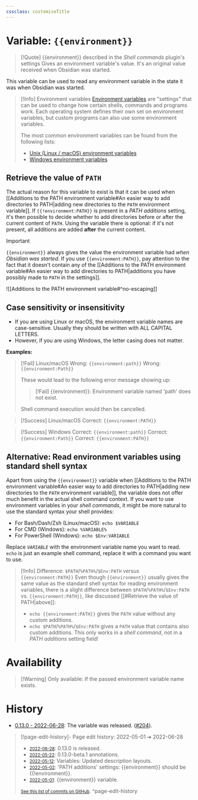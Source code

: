 ```yaml
---
cssclass: customiseTitle
---
```

# Variable: `{{environment}}`
> [!Quote] {{environment}} described in the *Shell commands* plugin's settings
> Gives an environment variable's value. It's an original value received when Obsidian was started.

This variable can be used to read any environment variable in the state it was when Obsidian was started.

> [!Info] Environment variables
> [Environment variables](https://en.wikipedia.org/wiki/Environment_variable) are "settings" that can be used to change how certain shells, commands and programs work. Each operating system defines their own set on environment variables, but custom programs can also use some environment variables.
> 
> The most common environment variables can be found from the following lists:
> - [Unix (Linux / macOS) environment variables](https://en.wikipedia.org/wiki/Environment_variable#Unix_2)
> - [Windows environment variables](https://en.wikipedia.org/wiki/Environment_variable#Windows)

## Retrieve the value of `PATH`
The actual reason for this variable to exist is that it can be used when [[Additions to the PATH environment variable#An easier way to add directories to PATH|adding new directories to the `PATH` environment variable]]. If `{{!environment:PATH}}` is present in a *PATH additions* setting, it's then possible to decide whether to add directories before or after the current content of `PATH`. Using the variable there is optional: if it's not present, all additions are added **after** the current content.

> [!Important]
> `{{environment}}` always gives the value the environment variable had *when Obsidian was started*. If you use `{{environment:PATH}}`, pay attention to the fact that it doesn't contain any of the [[Additions to the PATH environment variable#An easier way to add directories to PATH|additions you have possibly made to `PATH` in the settings]].

![[Additions to the PATH environment variable#^no-escaping]]

## Case sensitivity or insensitivity
- If you are using Linux or macOS, the environment variable names are case-sensitive. Usually they should be written with ALL CAPITAL LETTERS.
- However, if you are using Windows, the letter casing does not matter.

**Examples:**
> [!Fail] Linux/macOS
> Wrong: `{{environment:path}}`
> Wrong: `{{environment:Path}}`
> 
> These would lead to the following error message showing up: 
> > [!Fail] {{environment}}: Environment variable named 'path' does not exist.
> 
> Shell command execution would then be cancelled.

> [!Success] Linux/macOS
> Correct: `{{environment:PATH}}`

> [!Success] Windows
> Correct: `{{environment:path}}`
> Correct: `{{environment:Path}}`
> Correct: `{{environment:PATH}}`

## Alternative: Read environment variables using standard shell syntax
Apart from using the `{{environment}}` variable when [[Additions to the PATH environment variable#An easier way to add directories to PATH|adding new directories to the `PATH` environment variable]], the variable does not offer much benefit in the actual shell command context. If you want to use environment variables in your *shell commands*, it might be more natural to use the standard syntax your shell provides:
- For Bash/Dash/Zsh (Linux/macOS): `echo $VARIABLE`
- For CMD (Windows): `echo %VARIABLE%`
- For PowerShell (Windows): `echo $Env:VARIABLE`

Replace *`VARIABLE`* with the environment variable name you want to read. `echo` is just an example shell command, replace it with a command you want to use.

> [!Info] Difference: `$PATH`/`%PATH%`/`$Env:PATH` versus `{{environment:PATH}}`
> Even though `{{environment}}` usually gives the same value as the standard shell syntax for reading environment variables, there is a slight difference between `$PATH`/`%PATH%`/`$Env:PATH` vs. `{{environment:PATH}}`, like discussed [[#Retrieve the value of PATH|above]]:
> - `echo {{environment:PATH}}` gives the `PATH` value without any custom additions.
> - `echo $PATH`/`%PATH%`/`$Env:PATH` gives a `PATH` value that contains also custom additions. This only works in a *shell command*, not in a *PATH additions* setting field!

# Availability
> [!Warning] Only available:
> If the passed environment variable name exists.


# History
- [0.13.0 - 2022-06-28](https://github.com/Taitava/obsidian-shellcommands/blob/main/CHANGELOG.md#0130---2022-06-28): The variable was released. ([#204](https://github.com/Taitava/obsidian-shellcommands/issues/#204)).

> [!page-edit-history]- Page edit history: 2022-05-01 &#10132; 2022-06-28
> - [<small>2022-06-28</small>](https://github.com/Taitava/obsidian-shellcommands-documentation/commit/49efe1a5a719cb695cc0a4a96d05c10548298804): 0.13.0 is released.
> - [<small>2022-05-22</small>](https://github.com/Taitava/obsidian-shellcommands-documentation/commit/bb37c1f8ee6630879a4d6578eae61c50730cda97): 0.13.0-beta.1 annotations.
> - [<small>2022-05-12</small>](https://github.com/Taitava/obsidian-shellcommands-documentation/commit/b3e7de3816f3d1b8675616f41e6fc4b8fe66e740): Variables: Updated description layouts.
> - [<small>2022-05-02</small>](https://github.com/Taitava/obsidian-shellcommands-documentation/commit/ec4c6a61c51fc5c5a9c2ddb78469e671cffae9d1): 'PATH additions' settings: {{environment}} should be {{!environment}}.
> - [<small>2022-05-01</small>](https://github.com/Taitava/obsidian-shellcommands-documentation/commit/78d81b39be6c97aecac9c7229c5419e4dd0a81cd): {{environment}} variable.
> 
> [<small>See this list of commits on GitHub</small>](https://github.com/Taitava/obsidian-shellcommands-documentation/commits/main/Variables/%7B%7Benvironment%7D%7D.md).
> ^page-edit-history